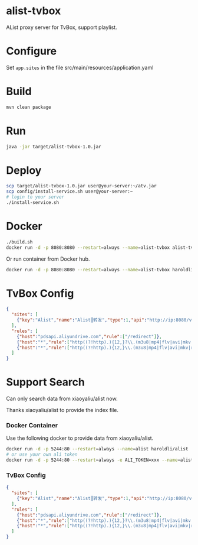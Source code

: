 # alist-tvbox
AList proxy server for TvBox, support playlist.

# Configure
Set `app.sites` in the file src/main/resources/application.yaml

# Build
```bash
mvn clean package
```

# Run
```bash
java -jar target/alist-tvbox-1.0.jar
```

# Deploy
```bash
scp target/alist-tvbox-1.0.jar user@your-server:~/atv.jar
scp config/install-service.sh user@your-server:~
# login to your server
./install-service.sh
```

# Docker
```bash
./build.sh
docker run -d -p 8080:8080 --restart=always --name=alist-tvbox alist-tvbox
```
Or run container from Docker hub.
```bash
docker run -d -p 8080:8080 --restart=always --name=alist-tvbox haroldli/alist-tvbox
```

# TvBox Config
```json
{
  "sites": [
    {"key":"Alist","name":"Alist┃转发","type":1,"api":"http://ip:8080/vod","searchable":0,"quickSearch":0,"filterable":0}
  ],
  "rules": [
    {"host":"pdsapi.aliyundrive.com","rule":["/redirect"]},
    {"host":"*","rule":["http((?!http).){12,}?\\.(m3u8|mp4|flv|avi|mkv|rm|wmv|mpg|ape|flac|wav|wma|m4a)\\?.*"]},
    {"host":"*","rule":["http((?!http).){12,}\\.(m3u8|mp4|flv|avi|mkv|rm|wmv|mpg|ape|flac|wav|wma|m4a)"]}
  ]
}
```

# Support Search
Can only search data from xiaoyaliu/alist now.

Thanks xiaoyaliu/alist to provide the index file.

### Docker Container
Use the following docker to provide data from xiaoyaliu/alist.
```bash
docker run -d -p 5244:80 --restart=always --name=alist haroldli/alist
# or use your own ali token
docker run -d -p 5244:80 --restart=always -e ALI_TOKEN=xxx --name=alist haroldli/alist
```

### TvBox Config
```json
{
  "sites": [
    {"key":"Alist","name":"Alist┃转发","type":1,"api":"http://ip:8080/vod","searchable":1,"quickSearch":0,"filterable":0}
  ],
  "rules": [
    {"host":"pdsapi.aliyundrive.com","rule":["/redirect"]},
    {"host":"*","rule":["http((?!http).){12,}?\\.(m3u8|mp4|flv|avi|mkv|rm|wmv|mpg|ape|flac|wav|wma|m4a)\\?.*"]},
    {"host":"*","rule":["http((?!http).){12,}\\.(m3u8|mp4|flv|avi|mkv|rm|wmv|mpg|ape|flac|wav|wma|m4a)"]}
  ]
}
```
